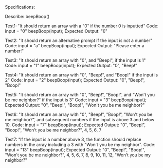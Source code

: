 Specifications:

Describe: beepBoop()

Test1: "It should return an array with a "0" if the number 0 is inputted"
Code: 
input = "0"
beepBoop(input);
Expected Output: "0"

Test2: "It should return an alternative prompt if the input is not a number"
Code:
input = "a"
beepBoop(input);
Expected Output: "Please enter a number!"

Test3: "It should return an array with "0", and "Beep!", if the input is 1"
Code:
input = "1"
beepBoop(input);
Expected Output: "0", "Beep!"

Test4: "It should return an array with "0", "Beep!", and "Boop!" if the input is 2"
Code:
input = "2"
beepBoop(input);
Expected Output: "0", "Beep!", "Boop!"

Test5: "It should return an array with "0", "Beep!", "Boop!", and "Won't you be me neighbor?" if the input is 3"
Code:
input = "3"
beepBoop(input);
Expected Output: "0", "Beep!", "Boop!", "Won't you be me neighbor?"

Test6: "It should return an array with "0", "Beep!", "Boop!", "Won't you be me neighbor?", and subsequent numbers if the input is above 3 and below 10.
Code:
input = "7"
beepBoop(input);
Expected Output: "0", "Beep!", "Boop!", "Won't you be me neighbor?", 4, 5, 6, 7

Test7: "If the input is a number above 3, the function should replace numbers in the array including a 3 with "Won't you be my neighbor".
Code:
input = "13"
beepBoop(input);
Expected Output: "0", "Beep!", "Boop!", "Won't you be me neighbor?", 4, 5, 6, 7, 8, 9, 10, 11, 12, "Won't you be my neighbor?"
